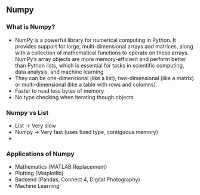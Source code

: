 ## Numpy

### What is Numpy?
- NumPy is a powerful library for numerical computing in Python. It provides support for large, multi-dimensional arrays and matrices, along with a collection of mathematical functions to operate on these arrays. NumPy’s array objects are more memory-efficient and perform better than Python lists, which is essential for tasks in scientific computing, data analysis, and machine learning
- They can be one-dimensional (like a list), two-dimensional (like a matrix) or multi-dimensional (like a table with rows and columns).
- Faster to read less bytes of memory
- No type checking when iterating though objects

### Numpy vs List
- List -> Very slow
- Numpy -> Very fast (uses fixed type, contiguous memory)
- 

### Applications of Numpy
- Mathematics (MATLAB Replacement)
- Plotting (Matplotlib)
- Backend (Pandas, Connect 4, Digital Photography)
- Machine Learning
